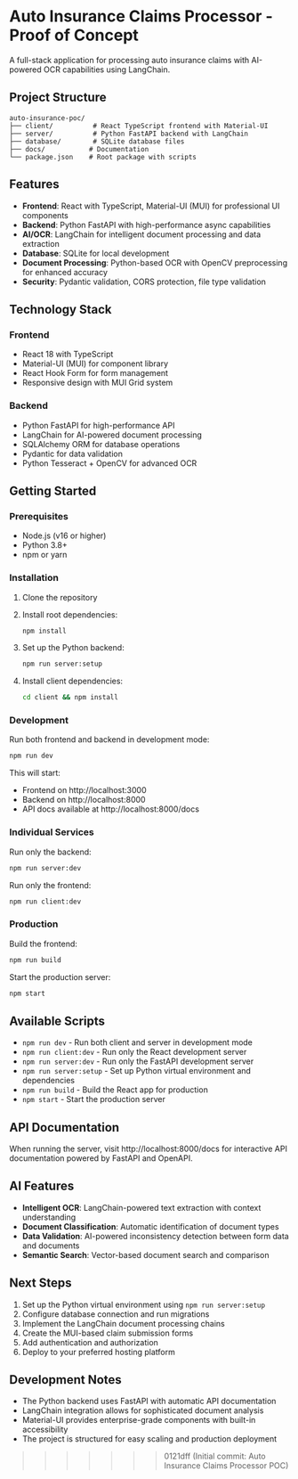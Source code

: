 # Auto Insurance Claims Processor - Proof of Concept

A full-stack application for processing auto insurance claims with AI-powered OCR capabilities using LangChain.

## Project Structure

```
auto-insurance-poc/
├── client/          # React TypeScript frontend with Material-UI
├── server/          # Python FastAPI backend with LangChain
├── database/        # SQLite database files
├── docs/           # Documentation
└── package.json    # Root package with scripts
```

## Features

- **Frontend**: React with TypeScript, Material-UI (MUI) for professional UI components
- **Backend**: Python FastAPI with high-performance async capabilities
- **AI/OCR**: LangChain for intelligent document processing and data extraction
- **Database**: SQLite for local development
- **Document Processing**: Python-based OCR with OpenCV preprocessing for enhanced accuracy
- **Security**: Pydantic validation, CORS protection, file type validation

## Technology Stack

### Frontend
- React 18 with TypeScript
- Material-UI (MUI) for component library
- React Hook Form for form management
- Responsive design with MUI Grid system

### Backend
- Python FastAPI for high-performance API
- LangChain for AI-powered document processing
- SQLAlchemy ORM for database operations
- Pydantic for data validation
- Python Tesseract + OpenCV for advanced OCR

## Getting Started

### Prerequisites

- Node.js (v16 or higher)
- Python 3.8+
- npm or yarn

### Installation

1. Clone the repository
2. Install root dependencies:
   ```bash
   npm install
   ```

3. Set up the Python backend:
   ```bash
   npm run server:setup
   ```

4. Install client dependencies:
   ```bash
   cd client && npm install
   ```

### Development

Run both frontend and backend in development mode:
```bash
npm run dev
```

This will start:
- Frontend on http://localhost:3000
- Backend on http://localhost:8000
- API docs available at http://localhost:8000/docs

### Individual Services

Run only the backend:
```bash
npm run server:dev
```

Run only the frontend:
```bash
npm run client:dev
```

### Production

Build the frontend:
```bash
npm run build
```

Start the production server:
```bash
npm start
```

## Available Scripts

- `npm run dev` - Run both client and server in development mode
- `npm run client:dev` - Run only the React development server
- `npm run server:dev` - Run only the FastAPI development server
- `npm run server:setup` - Set up Python virtual environment and dependencies
- `npm run build` - Build the React app for production
- `npm start` - Start the production server

## API Documentation

When running the server, visit http://localhost:8000/docs for interactive API documentation powered by FastAPI and OpenAPI.

## AI Features

- **Intelligent OCR**: LangChain-powered text extraction with context understanding
- **Document Classification**: Automatic identification of document types
- **Data Validation**: AI-powered inconsistency detection between form data and documents
- **Semantic Search**: Vector-based document search and comparison

## Next Steps

1. Set up the Python virtual environment using `npm run server:setup`
2. Configure database connection and run migrations
3. Implement the LangChain document processing chains
4. Create the MUI-based claim submission forms
5. Add authentication and authorization
6. Deploy to your preferred hosting platform

## Development Notes

- The Python backend uses FastAPI with automatic API documentation
- LangChain integration allows for sophisticated document analysis
- Material-UI provides enterprise-grade components with built-in accessibility
- The project is structured for easy scaling and production deployment
>>>>>>> 0121dff (Initial commit: Auto Insurance Claims Processor POC)

